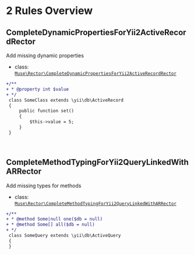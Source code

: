 # 2 Rules Overview

## CompleteDynamicPropertiesForYii2ActiveRecordRector

Add missing dynamic properties

- class: [`Muse\Rector\CompleteDynamicPropertiesForYii2ActiveRecordRector`](src/Rector/CompleteDynamicPropertiesForYii2ActiveRecordRector.php)

```diff
+/**
+ * @property int $value
+ */
 class SomeClass extends \yii\db\ActiveRecord
 {
     public function set()
     {
         $this->value = 5;
     }
 }
```

<br>

## CompleteMethodTypingForYii2QueryLinkedWithARRector

Add missing types for methods

- class: [`Muse\Rector\CompleteMethodTypingForYii2QueryLinkedWithARRector`](src/Rector/CompleteMethodTypingForYii2QueryLinkedWithARRector.php)

```diff
+/**
+ * @method Some|null one($db = null)
+ * @method Some[] all($db = null)
+ */
 class SomeQuery extends \yii\db\ActiveQuery
 {
 }
```

<br>
